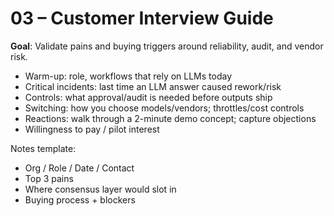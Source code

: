 # 03 – Customer Interview Guide

**Goal**: Validate pains and buying triggers around reliability, audit, and vendor risk.

- Warm-up: role, workflows that rely on LLMs today
- Critical incidents: last time an LLM answer caused rework/risk
- Controls: what approval/audit is needed before outputs ship
- Switching: how you choose models/vendors; throttles/cost controls
- Reactions: walk through a 2-minute demo concept; capture objections
- Willingness to pay / pilot interest

Notes template:
- Org / Role / Date / Contact
- Top 3 pains
- Where consensus layer would slot in
- Buying process + blockers
